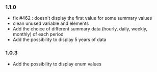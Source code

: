 ### 1.1.0
* fix #462 : doesn't display the first value for some summary values
* clean unused variable and elements
* Add the choice of different summary data (hourly, daily, weekly, monthly) of each period
* Add the possibility to display 5 years of data

### 1.0.3
* Add the possibility to display enum values